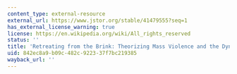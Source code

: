 ```yaml
---
content_type: external-resource
external_url: https://www.jstor.org/stable/41479555?seq=1
has_external_license_warning: true
license: https://en.wikipedia.org/wiki/All_rights_reserved
status: ''
title: 'Retreating from the Brink: Theorizing Mass Violence and the Dynamics of Restraint'
uid: 842ec8a9-b09c-482c-9223-37f7bc219385
wayback_url: ''
---
```

